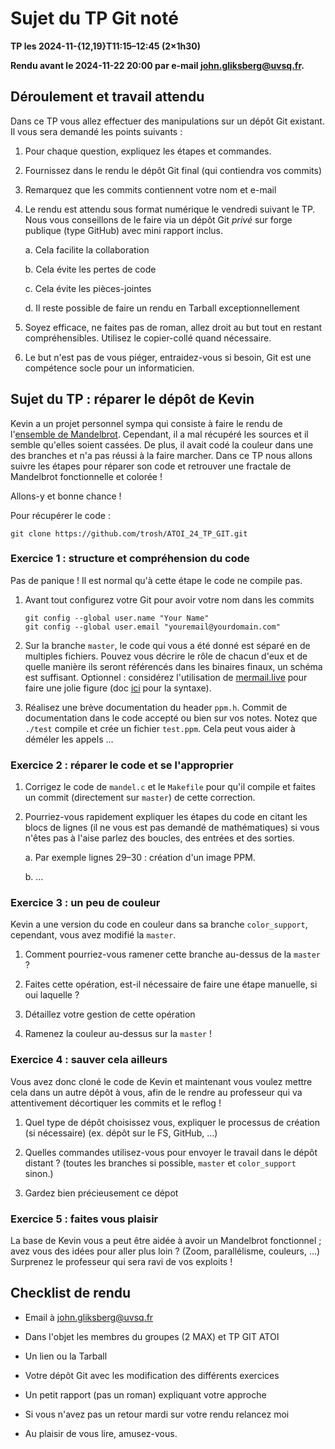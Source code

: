 # Sujet du TP Git noté

__TP les 2024-11-{12,19}T11:15–12:45 (2×1h30)__

__Rendu avant le 2024-11-22 20:00 par e-mail
[john.gliksberg@uvsq.fr](mailto:john.gliksberg@uvsq.fr).__

## Déroulement et travail attendu

Dans ce TP vous allez effectuer des manipulations sur un dépôt Git existant.
Il vous sera demandé les points suivants :

1. Pour chaque question, expliquez les étapes et commandes.

2. Fournissez dans le rendu le dépôt Git final (qui contiendra vos commits)

3. Remarquez que les commits contiennent votre nom et e-mail

4. Le rendu est attendu sous format numérique le vendredi suivant le TP.
   Nous vous conseillons de le faire via un dépôt Git *privé* sur forge
   publique (type GitHub) avec mini rapport inclus.

   a. Cela facilite la collaboration

   b. Cela évite les pertes de code

   c. Cela évite les pièces-jointes

   d. Il reste possible de faire un rendu en Tarball exceptionnellement

5. Soyez efficace, ne faites pas de roman, allez droit au but tout en restant
   compréhensibles.
   Utilisez le copier-collé quand nécessaire.

6. Le but n'est pas de vous piéger, entraidez-vous si besoin, Git est une
   compétence socle pour un informaticien.

## Sujet du TP : réparer le dépôt de Kevin

Kevin a un projet personnel sympa qui consiste à faire le rendu de
l'[ensemble de Mandelbrot][1].
Cependant, il a mal récupéré les sources et il semble qu'elles soient cassées.
De plus, il avait codé la couleur dans une des branches et n'a pas réussi à la
faire marcher.
Dans ce TP nous allons suivre les étapes pour réparer son code et retrouver une fractale de
Mandelbrot fonctionnelle et colorée !

[1]: http://sdz.tdct.org/sdz/dessiner-la-fractale-de-mandelbrot.html

Allons-y et bonne chance !

Pour récupérer le code :

    git clone https://github.com/trosh/ATOI_24_TP_GIT.git

### Exercice 1 : structure et compréhension du code

Pas de panique ! Il est normal qu'à cette étape le code ne compile pas.

1. Avant tout configurez votre Git pour avoir votre nom dans les commits

       git config --global user.name "Your Name"
       git config --global user.email "youremail@yourdomain.com"

2. Sur la branche `master`, le code qui vous a été donné est séparé en de multiples fichiers.
   Pouvez vous décrire le rôle de chacun d'eux et de quelle manière ils seront
   référencés dans les binaires finaux, un schéma est suffisant.
   Optionnel : considérez l'utilisation de [mermail.live](https://mermaid.live/)
   pour faire une jolie figure
   (doc [ici](https://mermaid.js.org/syntax/flowchart.html) pour la syntaxe).

3. Réalisez une brève documentation du header `ppm.h`.
   Commit de documentation dans le code accepté ou bien sur vos notes.
   Notez que `./test` compile et crée un fichier `test.ppm`.
   Cela peut vous aider à déméler les appels …

### Exercice 2 : réparer le code et se l'approprier

1. Corrigez le code de `mandel.c` et le `Makefile` pour qu'il compile et faites un commit
   (directement sur `master`) de cette correction.

2. Pourriez-vous rapidement expliquer les étapes du code en citant les blocs de lignes
   (il ne vous est pas demandé de mathématiques) si vous n'êtes pas à l'aise parlez
   des boucles, des entrées et des sorties.

   a. Par exemple lignes 29–30 : création d'un image PPM.

   b. …

### Exercice 3 : un peu de couleur

Kevin a une version du code en couleur dans sa branche `color_support`, cependant, vous
avez modifié la `master`.

1. Comment pourriez-vous ramener cette branche au-dessus de la `master` ?

2. Faites cette opération, est-il nécessaire de faire une étape manuelle, si oui laquelle ?

3. Détaillez votre gestion de cette opération

4. Ramenez la couleur au-dessus sur la `master` !

### Exercice 4 : sauver cela ailleurs

Vous avez donc cloné le code de Kevin et maintenant vous voulez mettre cela dans un
autre dépôt à vous, afin de le rendre au professeur qui va attentivement décortiquer les
commits et le reflog !

1. Quel type de dépôt choisissez vous, expliquer le processus de création (si nécessaire)
   (ex. dépôt sur le FS, GitHub, …)

2. Quelles commandes utilisez-vous pour envoyer le travail dans le dépôt distant ?
   (toutes les branches si possible, `master` et `color_support` sinon.)

3. Gardez bien précieusement ce dépot

### Exercice 5 : faites vous plaisir

La base de Kevin vous a peut être aidée à avoir un Mandelbrot fonctionnel ;
avez vous des idées pour aller plus loin ? (Zoom, parallélisme, couleurs, …)
Surprenez le professeur qui sera ravi de vos exploits !

## Checklist de rendu

- Email à [john.gliksberg@uvsq.fr](mailto:john.gliksberg@uvsq.fr)

- Dans l'objet les membres du groupes (2 MAX) et TP GIT ATOI

- Un lien ou la Tarball

- Votre dépôt Git avec les modification des différents exercices

- Un petit rapport (pas un roman) expliquant votre approche

- Si vous n'avez pas un retour mardi sur votre rendu relancez moi

- Au plaisir de vous lire, amusez-vous.
